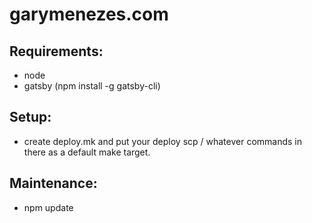 # garymenezes.com

## Requirements:
* node
* gatsby (npm install -g gatsby-cli)

## Setup:
* create deploy.mk and put your deploy scp / whatever commands in there as a default make target.

## Maintenance:
* npm update
